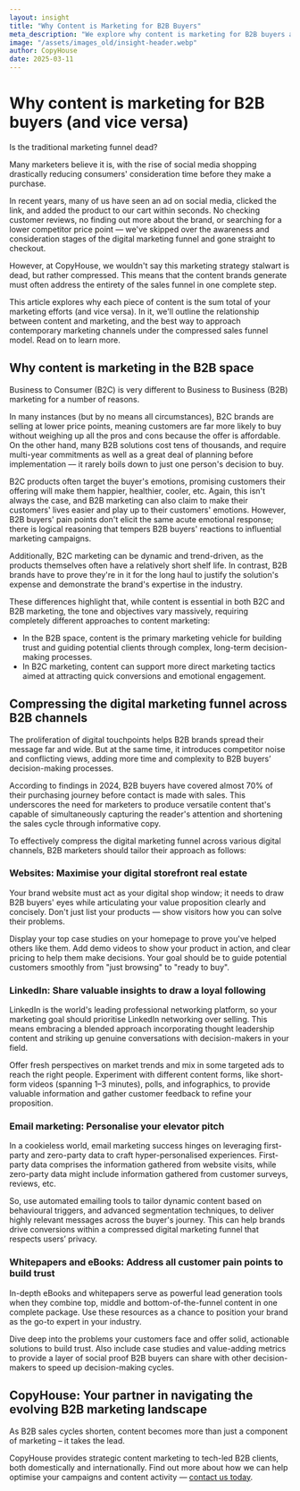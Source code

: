```yaml
---
layout: insight
title: "Why Content is Marketing for B2B Buyers"
meta_description: "We explore why content is marketing for B2B buyers and why the digital marketing funnel is still relevant for business marketing."
image: "/assets/images_old/insight-header.webp"
author: CopyHouse
date: 2025-03-11
---
```


# Why content is marketing for B2B buyers (and vice versa)

Is the traditional marketing funnel dead?

Many marketers believe it is, with the rise of social media shopping drastically reducing consumers' consideration time before they make a purchase.

In recent years, many of us have seen an ad on social media, clicked the link, and added the product to our cart within seconds. No checking customer reviews, no finding out more about the brand, or searching for a lower competitor price point — we've skipped over the awareness and consideration stages of the digital marketing funnel and gone straight to checkout.

However, at CopyHouse, we wouldn't say this marketing strategy stalwart is dead, but rather compressed. This means that the content brands generate must often address the entirety of the sales funnel in one complete step.

This article explores why each piece of content is the sum total of your marketing efforts (and vice versa). In it, we'll outline the relationship between content and marketing, and the best way to approach contemporary marketing channels under the compressed sales funnel model. Read on to learn more.

## Why content is marketing in the B2B space

Business to Consumer (B2C) is very different to Business to Business (B2B) marketing for a number of reasons.

In many instances (but by no means all circumstances), B2C brands are selling at lower price points, meaning customers are far more likely to buy without weighing up all the pros and cons because the offer is affordable. On the other hand, many B2B solutions cost tens of thousands, and require multi-year commitments as well as a great deal of planning before implementation –– it rarely boils down to just one person's decision to buy.

B2C products often target the buyer's emotions, promising customers their offering will make them happier, healthier, cooler, etc. Again, this isn't always the case, and B2B marketing can also claim to make their customers' lives easier and play up to their customers' emotions. However, B2B buyers' pain points don't elicit the same acute emotional response; there is logical reasoning that tempers B2B buyers' reactions to influential marketing campaigns.

Additionally, B2C marketing can be dynamic and trend-driven, as the products themselves often have a relatively short shelf life. In contrast, B2B brands have to prove they're in it for the long haul to justify the solution's expense and demonstrate the brand's expertise in the industry.

These differences highlight that, while content is essential in both B2C and B2B marketing, the tone and objectives vary massively, requiring completely different approaches to content marketing:

- In the B2B space, content is the primary marketing vehicle for building trust and guiding potential clients through complex, long-term decision-making processes.
- In B2C marketing, content can support more direct marketing tactics aimed at attracting quick conversions and emotional engagement.

## Compressing the digital marketing funnel across B2B channels

The proliferation of digital touchpoints helps B2B brands spread their message far and wide. But at the same time, it introduces competitor noise and conflicting views, adding more time and complexity to B2B buyers’ decision-making processes.

According to findings in 2024, B2B buyers have covered almost 70% of their purchasing journey before contact is made with sales. This underscores the need for marketers to produce versatile content that's capable of simultaneously capturing the reader's attention and shortening the sales cycle through informative copy.

To effectively compress the digital marketing funnel across various digital channels, B2B marketers should tailor their approach as follows:

### Websites: Maximise your digital storefront real estate

Your brand website must act as your digital shop window; it needs to draw B2B buyers' eyes while articulating your value proposition clearly and concisely. Don't just list your products — show visitors how you can solve their problems.

Display your top case studies on your homepage to prove you've helped others like them. Add demo videos to show your product in action, and clear pricing to help them make decisions. Your goal should be to guide potential customers smoothly from "just browsing" to "ready to buy".

### LinkedIn: Share valuable insights to draw a loyal following

LinkedIn is the world's leading professional networking platform, so your marketing goal should prioritise LinkedIn networking over selling. This means embracing a blended approach incorporating thought leadership content and striking up genuine conversations with decision-makers in your field.

Offer fresh perspectives on market trends and mix in some targeted ads to reach the right people. Experiment with different content forms, like short-form videos (spanning 1–3 minutes), polls, and infographics, to provide valuable information and gather customer feedback to refine your proposition.

### Email marketing: Personalise your elevator pitch

In a cookieless world, email marketing success hinges on leveraging first-party and zero-party data to craft hyper-personalised experiences. First-party data comprises the information gathered from website visits, while zero-party data might include information gathered from customer surveys, reviews, etc.

So, use automated emailing tools to tailor dynamic content based on behavioural triggers, and advanced segmentation techniques, to deliver highly relevant messages across the buyer's journey. This can help brands drive conversions within a compressed digital marketing funnel that respects users’ privacy.

### Whitepapers and eBooks: Address all customer pain points to build trust

In-depth eBooks and whitepapers serve as powerful lead generation tools when they combine top, middle and bottom-of-the-funnel content in one complete package. Use these resources as a chance to position your brand as the go-to expert in your industry.

Dive deep into the problems your customers face and offer solid, actionable solutions to build trust. Also include case studies and value-adding metrics to provide a layer of social proof B2B buyers can share with other decision-makers to speed up decision-making cycles.

## CopyHouse: Your partner in navigating the evolving B2B marketing landscape

As B2B sales cycles shorten, content becomes more than just a component of marketing – it takes the lead.

CopyHouse provides strategic content marketing to tech-led B2B clients, both domestically and internationally. Find out more about how we can help optimise your campaigns and content activity — [contact us today](mailto:richard@copyhouse.io).
